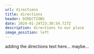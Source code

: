 ```yaml
---
url: directions
title: directions
header: DIRECTIONS
date: 2024-01-24T23:30:54.727Z
description: directions to our place
image_position: left
---
```

adding the directions text here... maybe...